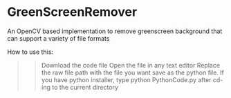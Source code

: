 # GreenScreenRemover
An OpenCV based implementation to remove greenscreen background that can support a variety of file formats

How to use this:
>> Download the code file
>> Open the file in any text editor
>> Replace the raw file path with the file you want
>> save as the python file.
>> If you have python installer, type python PythonCode.py after cd-ing to the current directory
